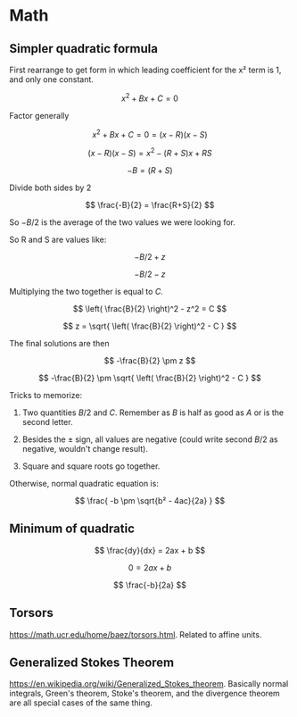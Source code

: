 # Math

## Simpler quadratic formula

First rearrange to get form in which leading coefficient for the x² term
is 1, and only one constant.

$$ x^2 + Bx + C = 0 $$

Factor generally

$$ x^2 + Bx + C = 0 = (x - R)(x - S) $$

$$ (x - R)(x - S) = x^2 - (R + S)x + RS $$

$$ -B = (R + S) $$

Divide both sides by 2

$$ \frac{-B}{2} = \frac{R+S}{2}  $$

So $-B/2$ is the average of the two values we were looking for.

So R and S are values like:

$$ -B / 2 + z $$

$$ -B / 2 - z $$

Multiplying the two together is equal to $C$.

$$ \left( \frac{B}{2} \right)^2 - z^2 = C $$

$$ z = \sqrt{ \left( \frac{B}{2} \right)^2  - C } $$

The final solutions are then

$$ -\frac{B}{2} \pm z  $$

$$ -\frac{B}{2} \pm  \sqrt{ \left( \frac{B}{2} \right)^2 - C  } $$

Tricks to memorize:

1. Two quantities $B/2$ and $C$. Remember as $B$ is half as good as $A$
   or is the second letter.

2. Besides the $\pm$ sign, all values are negative (could write second
   $B/2$ as negative, wouldn't change result).

3. Square and square roots go together.

Otherwise, normal quadratic equation is:

$$
\frac{ -b \pm \sqrt{b² - 4ac}{2a} }
$$

## Minimum of quadratic

$$ \frac{dy}{dx} = 2ax + b $$

$$ 0 = 2ax + b $$

$$ \frac{-b}{2a} $$


## Torsors

<https://math.ucr.edu/home/baez/torsors.html>. Related to affine units.


## Generalized Stokes Theorem

<https://en.wikipedia.org/wiki/Generalized_Stokes_theorem>.
Basically normal integrals, Green's theorem, Stoke's theorem, and the divergence theorem are all special cases of the same thing.
